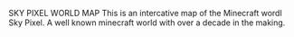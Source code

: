 SKY PIXEL WORLD MAP
This is an intercative map of the Minecraft wordl Sky Pixel. A well known minecraft world with over a decade in the making. 
